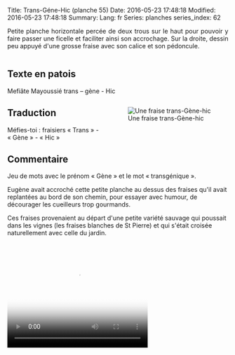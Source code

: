 Title: Trans-Géne-Hic (planche 55)
Date: 2016-05-23 17:48:18
Modified: 2016-05-23 17:48:18
Summary: 
Lang: fr
Series: planches
series_index: 62

<p style="text-align:justify;">Petite planche horizontale percée de
deux trous sur le haut pour pouvoir y faire passer une ficelle et
faciliter ainsi son accrochage. Sur la droite, dessin peu appuyé d'une
grosse fraise avec son calice et son pédoncule.</p>

<figure class="image-block" style="float: center;">
  <img alt="" src="{static}/images/planche_55.png">
  <figcaption style="max-width: 700px"></figcaption>
</figure>

## Texte en patois

Mefiâte  Mayoussié  trans – gène  - Hic

<figure class="image-block" style="float: right;">
  <img alt="Une fraise trans-Gène-hic" src="{static}/images/planche_55_dessin.png">
  <figcaption style="max-width: 288px">Une fraise trans-Gène-hic</figcaption>
</figure>

## Traduction

Méfies-toi : fraisiers  « Trans » - « Gène » - « Hic »

## Commentaire

Jeu de mots avec le prénom « Gène » et le mot « transgénique ».

Eugène avait accroché cette petite planche au dessus des fraises qu'il avait replantées au bord de son chemin, pour essayer avec humour, de décourager les cueilleurs trop gourmands.

Ces fraises provenaient au départ d'une petite variété sauvage qui poussait dans les vignes (les fraises blanches de St Pierre) et qui s'était croisée naturellement avec celle du jardin.

<video width="320" height="240" controls
  poster="{static}/images/thumbnails/video_55-2.jpg">
  <source src="https://d1njpgd0ygatdn.cloudfront.net/video_55-2.mp4" type="video/mp4">
</video>

